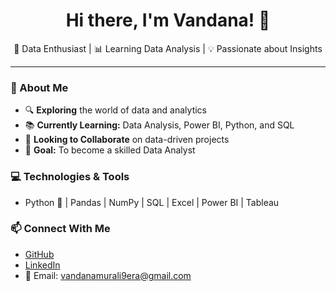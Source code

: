 <h1 align="center">Hi there, I'm Vandana! 👋</h1>

<p align="center">
  🚀 Data Enthusiast | 📊 Learning Data Analysis | 💡 Passionate about Insights  
</p>

---

### 🔹 About Me  
- 🔍 **Exploring** the world of data and analytics  
- 📚 **Currently Learning:** Data Analysis, Power BI, Python, and SQL  
- 🤝 **Looking to Collaborate** on data-driven projects  
- 🎯 **Goal:** To become a skilled Data Analyst  

### 💻 Technologies & Tools  
- Python 🐍 | Pandas | NumPy | SQL | Excel | Power BI | Tableau  

### 📫 Connect With Me  
- [GitHub](https://github.com/Vandana)  
- [LinkedIn](https://www.linkedin.com/in/vandana-eravathri-95ab4b345/)  
- 📩 Email: vandanamurali9era@gmail.com
